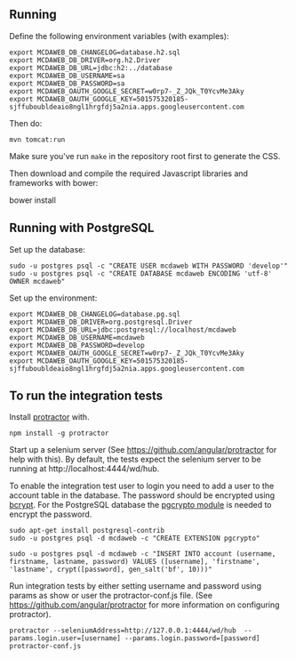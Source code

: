 
Running
-------

Define the following environment variables (with examples):

	export MCDAWEB_DB_CHANGELOG=database.h2.sql
	export MCDAWEB_DB_DRIVER=org.h2.Driver
	export MCDAWEB_DB_URL=jdbc:h2:../database
	export MCDAWEB_DB_USERNAME=sa
	export MCDAWEB_DB_PASSWORD=sa
	export MCDAWEB_OAUTH_GOOGLE_SECRET=w0rp7-_Z_JQk_T0YcvMe3Aky
	export MCDAWEB_OAUTH_GOOGLE_KEY=501575320185-sjffuboubldeaio8ngl1hrgfdj5a2nia.apps.googleusercontent.com

Then do:

	mvn tomcat:run

Make sure you've run `make` in the repository root first to generate the CSS.

Then download and compile the required Javascript libraries and frameworks with
bower:

  bower install

Running with PostgreSQL
-----------------------

Set up the database:

	sudo -u postgres psql -c "CREATE USER mcdaweb WITH PASSWORD 'develop'"
	sudo -u postgres psql -c "CREATE DATABASE mcdaweb ENCODING 'utf-8' OWNER mcdaweb"

Set up the environment:

	export MCDAWEB_DB_CHANGELOG=database.pg.sql
	export MCDAWEB_DB_DRIVER=org.postgresql.Driver
	export MCDAWEB_DB_URL=jdbc:postgresql://localhost/mcdaweb
	export MCDAWEB_DB_USERNAME=mcdaweb
	export MCDAWEB_DB_PASSWORD=develop
	export MCDAWEB_OAUTH_GOOGLE_SECRET=w0rp7-_Z_JQk_T0YcvMe3Aky
    export MCDAWEB_OAUTH_GOOGLE_KEY=501575320185-sjffuboubldeaio8ngl1hrgfdj5a2nia.apps.googleusercontent.com

To run the integration tests
-----------------------

Install [protractor](https://github.com/angular/protractor) with.

    npm install -g protractor

Start up a selenium server (See https://github.com/angular/protractor for help with this).
By default, the tests expect the selenium server to be running at http://localhost:4444/wd/hub.

To enable the integration test user to login you need to add a user to the account table in the database.
The password should be encrypted using [bcrypt](http://en.wikipedia.org/wiki/Bcrypt).
For the PostgreSQL database the [pgcrypto module](http://www.postgresql.org/docs/9.3/static/pgcrypto.html) is needed to encrypt the password.

    sudo apt-get install postgresql-contrib
    sudo -u postgres psql -d mcdaweb -c "CREATE EXTENSION pgcrypto"

    sudo -u postgres psql -d mcdaweb -c "INSERT INTO account (username, firstname, lastname, password) VALUES ([username], 'firstname', 'lastname', crypt([password], gen_salt('bf', 10)))"

Run integration tests by either setting username and password using params as show or user the protractor-conf.js file.
(See https://github.com/angular/protractor for more information on configuring protractor).

    protractor --seleniumAddress=http://127.0.0.1:4444/wd/hub  --params.login.user=[username] --params.login.password=[password] protractor-conf.js